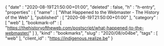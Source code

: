 {
  "date" : "2020-08-19T21:50:00+01:00",
  "deleted" : false,
  "h" : "h-entry",
  "properties" : {
    "name" : [ "What Happened to the Webmaster - The History of the Web" ],
    "published" : [ "2020-08-19T21:50:00+01:00" ],
    "category" : [ "web" ],
    "bookmark-of" : [ "https://thehistoryoftheweb.com/postscript/what-happened-to-the-webmaster/" ]
  },
  "kind" : "bookmarks",
  "slug" : "2020/08/o04be",
  "tags" : [ "web" ],
  "client_id" : "https://indigenous.realize.be"
}
